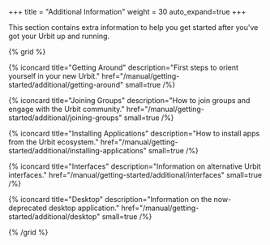 +++
title = "Additional Information"
weight = 30
auto_expand=true
+++

This section contains extra information to help you get started after you've got your Urbit up and running.

{% grid %}

  {% iconcard
    title="Getting Around"
    description="First steps to orient yourself in your new Urbit."
    href="/manual/getting-started/additional/getting-around"
    small=true
  /%}

  {% iconcard
    title="Joining Groups"
    description="How to join groups and engage with the Urbit community."
    href="/manual/getting-started/additional/joining-groups"
    small=true
  /%}

  {% iconcard
    title="Installing Applications"
    description="How to install apps from the Urbit ecosystem."
    href="/manual/getting-started/additional/installing-applications"
    small=true
  /%}

  {% iconcard
    title="Interfaces"
    description="Information on alternative Urbit interfaces."
    href="/manual/getting-started/additional/interfaces"
    small=true
  /%}

  {% iconcard
    title="Desktop"
    description="Information on the now-deprecated desktop application."
    href="/manual/getting-started/additional/desktop"
    small=true
  /%}

{% /grid %}

